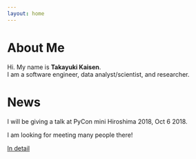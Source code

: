 ```yaml
---
layout: home
---
```


# About Me

Hi. My name is <b>Takayuki Kaisen</b>.  
I am a software engineer, data analyst/scientist, and researcher.

# News

I will be giving a talk at PyCon mini Hiroshima 2018, Oct 6 2018.  

I am looking for meeting many people there!  

<a href="/about">In detail</a>
<br><br><br><br><br><br>
